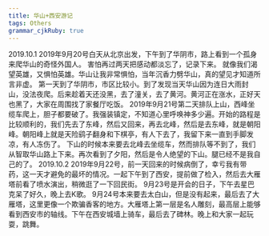 ```yaml
---
title: 华山+西安游记
tags: Others
grammar_cjkRuby: true
---
```


2019.10.1
2019年9月20号白天从北京出发，下午到了华阴市，路上看到一个孤身来爬华山的奇怪外国人。
害怕再过两天把感动都淡忘了，记录下来。
就像我们渴望英雄，又惧怕英雄。华山让我非常惧怕，当年沉香力劈华山，真的望见才知道所言非虚。
第一天到了华阴市，市区比较小。到了发现当天华山因为连日大雨封山，没法夜爬。后来趁着天还没黑，去了潼关，去了黄河。黄河正在涨水，正好天也黑了，大家在周围找了家餐厅吃饭。
2019年9月21号第二天排队上山，西峰坐缆车爬上，胆子都要破了。我强装镇定，不知道心里呼唤神多少遍。开始的路程是比较顺利的，我们先去了东峰，然后又回来，再去北峰，然后是去东峰，就是朝阳峰。朝阳峰上就是天险鹞子翻身和下棋亭，有人下去了，我留下来一直到手脚发凉，有人冻伤了。
下山的时候本来要去北峰去坐缆车，然而排队等不到了，我们从智取华山路上下来。再次看到了夕阳，然后是令人绝望的下山。腿已经不是我自己的了。
2019.10.2
2019年9月22号，前一天回来的时候病倒了，幸亏我有带药，这一天才避免的最坏的情况。一起下午到了西安，提前做了检入，然后去大雁塔前看了喷水演出，稍微逛了一下回民街。
9月23号是开会的日子，下午去星巴克呆了好久，晚上去K歌。
9月24号本来要去太白山，但是没有起来，最后去了大雁塔，这里更像一个欺骗香客的地方。大雁塔上第一层是名人雕刻，最高层上能够看到西安市的轴线。下午在西安城墙上骑车，最后去了碑林。晚上和大家一起玩耍，跳舞。
